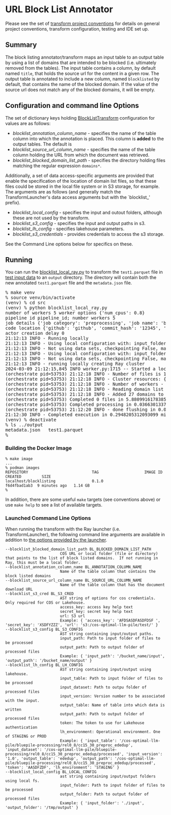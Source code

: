 # URL Block List Annotator 
Please see the set of
[transform project conventions](../../README.md)
for details on general project conventions, transform configuration,
testing and IDE set up.

## Summary 
The block listing annotator/transform maps an input table to an output table
by  using a list of domains that are intended to be blocked 
(i.e. ultimately removed from the tables).
The input table contains a column, by default named `title`,
that holds the source url for the content in a given row.
The output table is annotated to include a new column,
named `blocklisted` by default, that contains the name
of the blocked domain.  If the value of the source url 
does not match any of the blocked domains, it will be empty.

## Configuration and command line Options

The set of dictionary keys holding [BlockListTransform](src/blocklist_transform.py) 
configuration for values are as follows:

* _blocklist_annotation_column_name_ - specifies the name of the table column into which the annotation is placed.
This column is **added** to the output tables.  The default is 
* _blocklist_source_url_column_name_ - specifies the name of the table column holding the URL from which the document was retrieved.
* _blocklist_blocked_domain_list_path_ - specifies the directory holding files matching 
the regular expression `domains*`.
 
Additionally, a set of data access-specific arguments are provided that enable
the specification of the location of domain list files, so that these
files could be stored in the local file system or in S3 storage, for example.
The arguments are as follows (and generally match the TransformLauncher's 
data access arguments but with the `blocklist_' prefix).

* _blocklist_local_config_ - specifies the input and outout folders, although these are not used by the transform.
* _blocklist_s3_config_ - specifies the input and output paths in s3.
* _blocklist_lh_config_ - specifies lakehouse parameters.
* _blocklist_s3_credentials_ - provides credentials to access the s3 storage. 

See the Command Line options below for specifics on these.

## Running
You can run the [blocklist_local_ray.py](src/blocklist_local_ray.py) to
transform the `test1.parquet` file in [test input data](test-data/input) 
to an `output` directory.  The directory will contain both the new
annotated `test1.parquet` file and the `metadata.json` file.
<pre>
% make venv
% source venv/bin/activate
(venv) % cd src
(venv) % python blocklist_local_ray.py
number of workers 5 worker options {'num_cpus': 0.8}
pipeline id pipeline_id; number workers 5
job details {'job category': 'preprocessing', 'job name': 'blocklist', 'job type': 'ray', 'job id': 'job_id'}
code location {'github': 'github', 'commit_hash': '12345', 'path': 'path'}
actor creation delay 0
21:12:13 INFO - Running locally
21:12:13 INFO - Using local configuration with: input_folder - /Users/boris/Projects/fm-data-engineering/transforms/universal/blocklisting/test-data/input output_folder - /Users/boris/Projects/fm-data-engineering/transforms/universal/blocklisting/test-data/output
21:12:13 INFO - Not using data sets, checkpointing False, max files -1
21:12:13 INFO - Using local configuration with: input_folder - /Users/boris/Projects/fm-data-engineering/transforms/universal/blocklisting/test-data/input output_folder - /Users/boris/Projects/fm-data-engineering/transforms/universal/blocklisting/test-data/output
21:12:13 INFO - Not using data sets, checkpointing False, max files -1
21:12:13 INFO - running locally creating Ray cluster
2024-03-09 21:12:15,845	INFO worker.py:1715 -- Started a local Ray instance. View the dashboard at 127.0.0.1:8265 
(orchestrate pid=53753) 21:12:18 INFO - Number of files is 1, source profile {'max_file_size': 0.0007181167602539062, 'min_file_size': 0.0007181167602539062, 'total_file_size': 0.0007181167602539062}
(orchestrate pid=53753) 21:12:18 INFO - Cluster resources: {'cpus': 16, 'gpus': 0, 'memory': 11.931072616949677, 'object_store': 2.0}
(orchestrate pid=53753) 21:12:18 INFO - Number of workers - 5 with {'num_cpus': 0.8} each
(orchestrate pid=53753) 21:12:18 INFO - Reading domain list from /Users/boris/Projects/fm-data-engineering/transforms/universal/blocklisting/test-data/domains 
(orchestrate pid=53753) 21:12:18 INFO - Added 27 domains to domain list
(orchestrate pid=53753) Completed 0 files in 5.880991617838542e-06 min. Waiting for completion
(orchestrate pid=53753) Completed processing in 0.03663013378779093 min
(orchestrate pid=53753) 21:12:20 INFO - done flushing in 0.03952503204345703 sec
21:12:30 INFO - Completed execution in 0.2948205312093099 min, execution result 0
(venv) % deactivate
% ls ../output
metadata.json	test1.parquet
%
</pre>

### Building the Docker Image
```shell
% make image 
...
% podman images
REPOSITORY                            TAG                    IMAGE ID      CREATED         SIZE
localhost/blocklisting                0.1.0                  f6d4fbad1ab3  9 minutes ago   1.14 GB
%

````
In addition, there are some useful `make` targets (see conventions above)
or use `make help` to see a list of available targets.

### Launched Command Line Options 
When running the transform with the Ray launcher (i.e. TransformLauncher),
the following command line arguments are available in addition to 
[the options provided by the launcher](../../../data-processing-lib/doc/launcher-options.md).
```
--blocklist_blocked_domain_list_path BL_BLOCKED_DOMAIN_LIST_PATH
                        COS URL or local folder (file or directory) that points to the list of block listed domains.  If not running in Ray, this must be a local folder.
--blocklist_annotation_column_name BL_ANNOTATION_COLUMN_NAME
                        Name of the table column that contains the block listed domains
--blocklist_source_url_column_name BL_SOURCE_URL_COLUMN_NAME
                        Name of the table column that has the document download URL
--blocklist_s3_cred BL_S3_CRED
                        AST string of options for cos credentials. Only required for COS or Lakehouse.
                        access_key: access key help text
                        secret_key: secret key help text
                        url: S3 url
                        Example: { 'access_key': 'AFDSASDFASDFDSF ', 'secret_key': 'XSDFYZZZ', 'url': 's3:/cos-optimal-llm-pile/test/' }
--blocklist_s3_config BL_S3_CONFIG
                        AST string containing input/output paths.
                        input_path: Path to input folder of files to be processed
                        output_path: Path to output folder of processed files
                        Example: { 'input_path': '/bucket_name/input', 'output_path': '/bucket_name/output' }
--blocklist_lh_config BL_LH_CONFIG
                        AST string containing input/output using lakehouse.
                        input_table: Path to input folder of files to be processed
                        input_dataset: Path to outpu folder of processed files
                        input_version: Version number to be associated with the input.
                        output_table: Name of table into which data is written
                        output_path: Path to output folder of processed files
                        token: The token to use for Lakehouse authentication
                        lh_environment: Operational environment. One of STAGING or PROD
                        Example: { 'input_table': '/cos-optimal-llm-pile/bluepile-processing/rel0_8/cc15_30_preproc_ededup', 'input_dataset': '/cos-optimal-llm-pile/bluepile-processing/rel0_8/cc15_30_preproc_ededup/processed', 'input_version': '1.0', 'output_table': 'ededup', 'output_path': '/cos-optimal-llm-pile/bluepile-processing/rel0_8/cc15_30_preproc_ededup/processed', 'token': 'AASDFZDF', 'lh_environment': 'STAGING' }
--blocklist_local_config BL_LOCAL_CONFIG
                        ast string containing input/output folders using local fs.
                        input_folder: Path to input folder of files to be processed
                        output_folder: Path to output folder of processed files
                        Example: { 'input_folder': './input', 'output_folder': '/tmp/output' }

```



